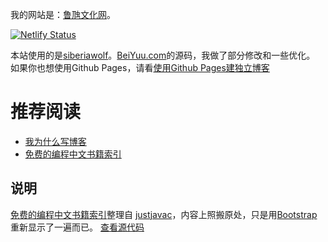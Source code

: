 我的网站是：[鲁虺文化网](http://luhui.net)。

[![Netlify Status](https://api.netlify.com/api/v1/badges/d8e86c7d-3a7e-4421-b889-ac9b55b2ed4e/deploy-status)](https://app.netlify.com/sites/cnbook/deploys)

本站使用的是[siberiawolf](http://siberiawolf.com)。[BeiYuu.com](http://beiyuu.com)的源码，我做了部分修改和一些优化。
如果你也想使用Github Pages，请看[使用Github Pages建独立博客](http://siberiawolf.com/github-pages/)

# 推荐阅读
* [我为什么写博客](http://beiyuu.com/why-blog)
* [免费的编程中文书籍索引](http://siberiawolf.com/free_programming/index.html)

## 说明
[免费的编程中文书籍索引](http://siberiawolf.com/free_programming/index.html)整理自
[justjavac](https://github.com/justjavac/free-programming-books-zh_CN)，内容上照搬原处，只是用[Bootstrap](http://getbootstrap.com/)重新显示了一遍而已。
[查看源代码](https://github.com/siberiawolf/siberiawolf.github.io/tree/master/free_programming)


